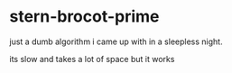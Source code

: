 # stern-brocot-prime
just a dumb algorithm i came up with in a sleepless night.

its slow and takes a lot of space but it works
